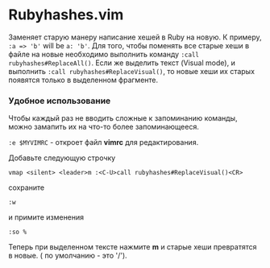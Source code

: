 # Rubyhashes.vim

Заменяет старую манеру написание хешей в Ruby на новую. К примеру, ``:a => 'b'`` will be ``a: 'b'``. Для того, чтобы поменять все старые хеши в файле на новые необходимо выполнить команду ``:call rubyhashes#ReplaceAll()``. Если же выделить текст (Visual mode), и выполнить ``:call rubyhashes#ReplaceVisual()``, то новые хеши их старых появятся только в выделенном фрагменте.

### Удобное использование
Чтобы каждый раз не вводить сложные к запоминанию команды, можно замапить их на что-то более запоминающееся.

``:e $MYVIMRC`` - откроет файл **vimrc** для редактирования.

Добавьте следующую строчку

``vmap <silent> <leader>m :<C-U>call rubyhashes#ReplaceVisual()<CR>``

сохраните

``:w``

и примите изменения

``:so %``

Теперь при выделенном тексте нажмите **<leader>m** и старые хеши превратятся в новые. (<leader> по умолчанию - это '/').
